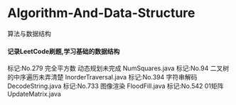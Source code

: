 # Algorithm-And-Data-Structure
算法与数据结构

#### 记录LeetCode刷题,学习基础的数据结构

标记:No.279 完全平方数 动态规划未完成 NumSquares.java
标记:No.94 二叉树的中序遍历未弄清楚 InorderTraversal.java
标记:No.394 字符串解码  DecodeString.java
标记:No.733 图像渲染 FloodFill.java
标记:No.542 01矩阵 UpdateMatrix.java